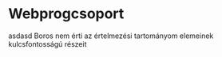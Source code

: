 # Webprogcsoport


asdasd
Boros nem érti az értelmezési tartományom elemeinek kulcsfontosságú részeit
